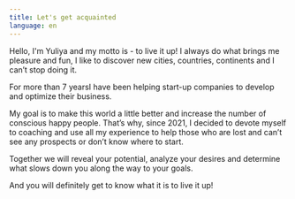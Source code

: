 ```yaml
---
title: Let's get acquainted
language: en
---
```


<p>Hello, I'm Yuliya and my motto is - to live it up! I always do what
brings me pleasure and fun, I like to discover new cities, countries, continents and I can’t stop doing it.
</p>

<p>For more than<span> 7 years</span>I have been helping start-up companies to develop and optimize their business.</p>

<p>My goal is to make this world a little better and increase the number of 
<span>conscious happy people.</span> That’s why, since 2021, I decided to devote myself to coaching and use all my experience to help those who are lost and can’t see any prospects or don’t know where to start.</p>

<p>Together we will reveal your potential, analyze your desires and determine what slows down you along the way to your goals.</p>
<p><span>And you will definitely get to know what it is to live it up!</span></p>
